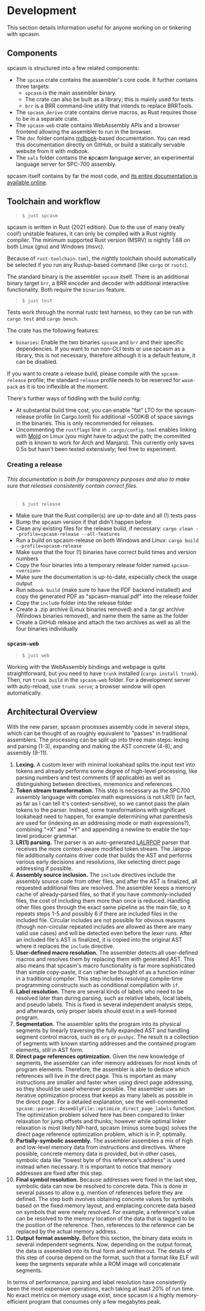# Development

This section details information useful for anyone working on or tinkering with spcasm.

## Components

spcasm is structured into a few related components:

- The `spcasm` crate contains the assembler's core code. It further contains three targets:
  - `spcasm` is the main assembler binary.
  - The crate can also be built as a library; this is mainly used for tests.
  - `brr` is a BRR command-line utility that intends to replace BRRTools.
- The `spcasm_derive` crate contains derive macros, as Rust requires those to be in a separate crate.
- The `spcasm-web` crate contains WebAssembly APIs and a browser frontend allowing the assembler to run in the browser.
- The `doc` folder contains [mdbook](https://rust-lang.github.io/mdBook/)-based documentation. You can read this documentation directly on GitHub, or build a statically servable website from it with mdbook.
- The `sals` folder contains the **s**pc**a**sm **l**anguage **s**erver, an experimental language server for SPC-700 assembly.

spcasm itself contains by far the most code, and [its entire documentation is available online](https://kleinesfilmroellchen.github.io/spcasm/doc/api/spcasm/index.html).

## Toolchain and workflow

> `$ just spcasm`

spcasm is written in Rust (2021 edition). Due to the use of many (really cool!) unstable features, it can only be compiled with a Rust nightly compiler. The minimum supported Rust version (MSRV) is nightly 1.68 on both Linux (gnu) and Windows (msvc).

Because of `rust-toolchain.toml`, the nightly toolchain should automatically be selected if you run any Rustup-based command (like `cargo` or `rustc`).

The standard binary is the assembler `spcasm` itself. There is an additional binary target `brr`, a BRR encoder and decoder with additional interactive functionality. Both require the `binaries` feature.

> `$ just test`

Tests work through the normal rustc test harness, so they can be run with `cargo test` and `cargo bench`.

The crate has the following features:

- `binaries`: Enable the two binaries `spcasm` and `brr` and their specific dependencies. If you want to run non-CLI tests or use spcasm as a library, this is not necessary, therefore although it is a default feature, it can be disabled.

If you want to create a release build, please compile with the `spcasm-release` profile; the standard `release` profile needs to be reserved for `wasm-pack` as it is too inflexible at the moment.

There's further ways of fiddling with the build config:

- At substantial build time cost, you can enable "fat" LTO for the spcasm-release profile (in Cargo.toml) for additional ~500KiB of space savings in the binaries. This is only recommended for releases.
- Uncommenting the `rustflags` line in `.cargo/config.toml` enables linking with [Mold](https://github.com/rui314/mold) on Linux (you might have to adjust the path; the committed path is known to work for Arch and Manjaro). This currently only saves 0.5s but hasn't been tested extensively; feel free to experiment.

### Creating a release

###### This documentation is both for transparency purposes and also to make sure that releases consistently contain correct files.

> `$ just release`

- Make sure that the Rust compiler(s) are up-to-date and all (!) tests pass
- Bump the spcasm version if that didn't happen before
- Clean any existing files for the release build, if necessary: `cargo clean --profile=spcasm-release --all-features`
- Run a build on spcasm-release on both Windows and Linux: `cargo build --profile=spcasm-release`
- Make sure that the four (!) binaries have correct build times and version numbers
- Copy the four binaries into a temporary release folder named `spcasm-<version>`
- Make sure the documentation is up-to-date, especially check the usage output
- Run `mdbook build` (make sure to have the PDF backend installed!) and copy the generated PDF as "spcasm-manual.pdf" into the release folder
- Copy the `include` folder into the release folder
- Create a .zip archive (Linux binaries removed) and a .tar.gz archive (Windows binaries removed), and name them the same as the folder
- Create a GitHub release and attach the two archives as well as all the four binaries individually

### `spcasm-web`

> `$ just web`

Working with the WebAssembly bindings and webpage is quite straightforward, but you need to have `trunk` installed (`cargo install trunk`). Then, run `trunk build` in the `spcasm-web` folder. For a development server with auto-reload, use `trunk serve`; a browser window will open automatically.

## Architectural Overview

With the new parser, spcasm processes assembly code in several steps, which can be thought of as roughly equivalent to "passes" in traditional assemblers. The processing can be split up into three main steps: lexing and parsing (1-3), expanding and making the AST concrete (4-8), and assembly (9-11).

1. **Lexing.** A custom lexer with minimal lookahead splits the input text into tokens and already performs some degree of high-level processing, like parsing numbers and test comments (if applicable) as well as distinguishing between directives, mnemonics and references.
2. **Token stream transformation.** This step is necessary as the SPC700 assembly language with complex math expressions is not LR(1) (in fact, as far as I can tell it's context-sensitive), so we cannot pass the plain tokens to the parser. Instead, some transformations with significant lookahead need to happen, for example determining what parenthesis are used for (indexing as an addressing mode or math expressions?), combining "+X" and "+Y" and appending a newline to enable the top-level producer grammar.
3. **LR(1) parsing.** The parser is an auto-generated [LALRPOP](https://github.com/lalrpop/lalrpop) parser that receives the more context-aware modified token stream. The .lalrpop file additionally contains driver code that builds the AST and performs various early decisions and resolutions, like selecting direct page addressing if possible.
4. **Assembly source inclusion.** The `include` directives include the assembly source code from other files, and after the AST is finalized, all requested additional files are resolved. The assembler keeps a memory cache of already-parsed files, so that if you have commonly-included files, the cost of including them more than once is reduced. Handling other files goes through the exact same pipeline as the main file, so it repeats steps 1-5 and possibly 6 if there are included files in the included file. Circular includes are not possible for obvious reasons (though non-circular repeated includes are allowed as there are many valid use cases) and will be detected even before the lexer runs. After an included file's AST is finalized, it is copied into the original AST where it replaces the `include` directive.
5. **User-defined macro resolution.** The assembler detects all user-defined macros and resolves them by replacing them with generated AST. This also means that spcasm's macro functionality is far more sophisticated than simple copy-paste, it can rather be thought of as a function inliner in a traditional compiler. This step includes resolving compile-time programming constructs such as conditional compilation with `if`.
6. **Label resolution.** There are several kinds of labels who need to be resolved later than during parsing, such as relative labels, local labels, and pseudo labels. This is fixed in several independent analysis steps, and afterwards, only proper labels should exist in a well-formed program.
7. **Segmentation.** The assembler splits the program into its physical segments by linearly traversing the fully expanded AST and handling segment control macros, such as `org` or `pushpc`. The result is a collection of segments with known starting addresses and the contained program elements, still in AST form.
8. **Direct page references optimization.** Given the new knowledge of segments, the assembler can infer memory addresses for most kinds of program elements. Therefore, the assembler is able to deduce which references will live in the direct page. This is important as many instructions are smaller and faster when using direct page addressing, so they should be used whenever possible. The assembler uses an iterative optimization process that keeps as many labels as possible in the direct page. For a detailed explanation, see the well-commented `spcasm::parser::AssemblyFile::optimize_direct_page_labels` function. The optimization problem solved here has been compared to linker relaxation for jump offsets and thunks; however while optimal linker relaxation is most likely NP-hard, spcasm (minus some bugs) solves the direct page reference optimization problem, which is in P, optimally.
9. **Partially-symbolic assembly.** The assembler assembles a mix of high and low-level memory data from instructions and directives. Where possible, concrete memory data is provided, but in other cases, symbolic data like "lowest byte of this reference's address" is used instead when necessary. It is important to notice that memory addresses are fixed after this step.
10. **Final symbol resolution.** Because addresses were fixed in the last step, symbolic data can now be resolved to concrete data. This is done in several passes to allow e.g. mention of references before they are defined. The step both involves obtaining concrete values for symbols based on the fixed memory layout, and emplacing concrete data based on symbols that were newly resolved. For example, a reference's value can be resolved to the memory location of the data that is tagged to be the position of the reference. Then, references to the reference can be replaced by the actual memory address.
11. **Output format assembly.** Before this section, the binary data exists in several independent segments. Now, depending on the output format, the data is assembled into its final form and written out. The details of this step of course depend on the format, such that a format like ELF will keep the segments separate while a ROM image will concatenate segments.

In terms of performance, parsing and label resolution have consistently been the most expensive operations, each taking at least 20% of run time. No exact metrics on memory usage exist, since spcasm is a highly memory-efficient program that consumes only a few megabytes peak.
